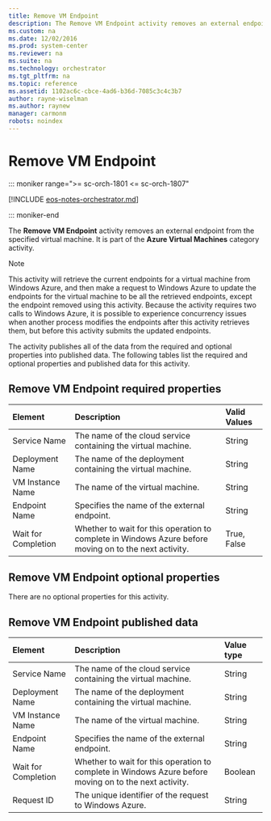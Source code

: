 ```yaml
---
title: Remove VM Endpoint
description: The Remove VM Endpoint activity removes an external endpoint from the specified virtual machine.
ms.custom: na
ms.date: 12/02/2016
ms.prod: system-center
ms.reviewer: na
ms.suite: na
ms.technology: orchestrator
ms.tgt_pltfrm: na
ms.topic: reference
ms.assetid: 1102ac6c-cbce-4ad6-b36d-7085c3c4c3b7
author: rayne-wiselman
ms.author: raynew
manager: carmonm
robots: noindex
---
```

# Remove VM Endpoint

::: moniker range=">= sc-orch-1801 <= sc-orch-1807"

[!INCLUDE [eos-notes-orchestrator.md](../includes/eos-notes-orchestrator.md)]

::: moniker-end

The **Remove VM Endpoint** activity removes an external endpoint from the specified virtual machine. It is part of the **Azure Virtual Machines** category activity.

>[!NOTE]
>This activity will retrieve the current endpoints for a virtual machine from Windows Azure, and then make a request to Windows Azure to update the endpoints for the virtual machine to be all the retrieved endpoints, except the endpoint removed using this activity. Because the activity requires two calls to Windows Azure, it is possible to experience concurrency issues when another process modifies the endpoints after this activity retrieves them, but before this activity submits the updated endpoints.

The activity publishes all of the data from the required and optional properties into published data. The following tables list the required and optional properties and published data for this activity.

## Remove VM Endpoint required properties

| **Element**   | **Description**   | **Valid Values** |
|:---|:---|:---|
| Service Name   | The name of the cloud service containing the virtual machine.   | String   |
| Deployment Name   | The name of the deployment containing the virtual machine.   | String   |
| VM Instance Name   | The name of the virtual machine.   | String   |
| Endpoint Name   | Specifies the name of the external endpoint.   | String   |
| Wait for Completion | Whether to wait for this operation to complete in Windows Azure before moving on to the next activity. | True, False   |

## Remove VM Endpoint optional properties

There are no optional properties for this activity.

## Remove VM Endpoint published data

| **Element**   | **Description**   | **Value type** |
|:---|:---|:---|
| Service Name   | The name of the cloud service containing the virtual machine.   | String   |
| Deployment Name   | The name of the deployment containing the virtual machine.   | String   |
| VM Instance Name   | The name of the virtual machine.   | String   |
| Endpoint Name   | Specifies the name of the external endpoint.   | String   |
| Wait for Completion | Whether to wait for this operation to complete in Windows Azure before moving on to the next activity. | Boolean   |
| Request ID   | The unique identifier of the request to Windows Azure.   | String   |
